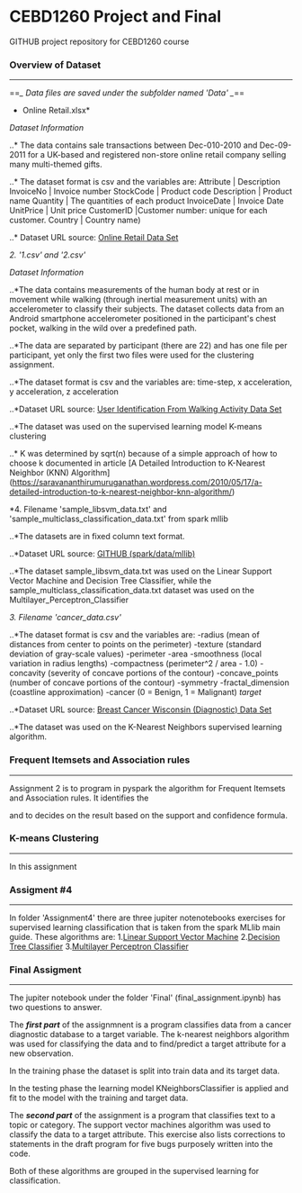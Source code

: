 # CEBD1260 Project and Final

GITHUB project repository for CEBD1260 course


### Overview of Dataset ###
---

==*_ Data files are saved under the subfolder named 'Data' _*==


*	Online Retail.xlsx*

_Dataset Information_

..* The data contains sale transactions between Dec-010-2010 and Dec-09-2011 for a UK-based and registered non-store online retail company selling many multi-themed gifts. 

..* The dataset format is csv and the variables are: 
    Attribute | Description
    InvoiceNo | Invoice number
    StockCode | Product code
    Description | Product name
    Quantity | The quantities of each product
    InvoiceDate | Invoice Date
    UnitPrice | Unit price
    CustomerID |Customer number: unique for each customer. 
    Country | Country name)


..* Dataset URL source:  [Online Retail Data Set](http://archive.ics.uci.edu/ml/datasets/online+retail)


*2.  '1.csv' and '2.csv'*


_Dataset Information_


..*The data contains measurements of the human body at rest or in movement while walking (through inertial measurement units) with an accelerometer to classify their subjects. The dataset collects data from an Android smartphone accelerometer positioned in the participant's chest pocket, walking in the wild over a predefined path.

..*The data are separated by participant (there are 22) and has one file per participant, yet only the first two files were used for the clustering assignment.

..*The dataset format is csv and the variables are: time-step, x acceleration, y acceleration, z acceleration

..*Dataset URL source:  [User Identification From Walking Activity Data Set](https://archive.ics.uci.edu/ml/datasets/User+Identification+From+Walking+Activity)

..*The dataset was used on the supervised learning model K-means clustering

..* K was determined by sqrt(n) because of a simple approach of how to choose k documented in article [A Detailed Introduction to K-Nearest Neighbor (KNN) Algorithm] (https://saravananthirumuruganathan.wordpress.com/2010/05/17/a-detailed-introduction-to-k-nearest-neighbor-knn-algorithm/)





*4. Filename 'sample_libsvm_data.txt' and 'sample_multiclass_classification_data.txt' from spark mllib 



..*The datasets are in fixed column text format.


..*Dataset URL source:  [GITHUB (spark/data/mllib)](https://github.com/apache/spark/tree/master/data/mllib)


..*The dataset sample_libsvm_data.txt was used on the Linear Support Vector Machine and Decision Tree Classifier, while the sample_multiclass_classification_data.txt dataset was used on the
Multilayer_Perceptron_Classifier





*3. Filename 'cancer_data.csv'*




..*The dataset format is csv and the variables are: 
    -radius (mean of distances from center to points on the perimeter)
    -texture (standard deviation of gray-scale values)
    -perimeter
    -area
    -smoothness (local variation in radius lengths)
    -compactness (perimeter^2 / area - 1.0)
    -concavity (severity of concave portions of the contour)
    -concave_points (number of concave portions of the contour)
    -symmetry
    -fractal_dimension (coastline approximation)
    -cancer (0 = Benign, 1 = Malignant)  *target*

..*Dataset URL source:  [Breast Cancer Wisconsin (Diagnostic) Data Set](http://archive.ics.uci.edu/ml/datasets/Breast+Cancer+Wisconsin+%28Diagnostic%29)

..*The dataset was used on the K-Nearest Neighbors supervised learning algorithm.








### Frequent Itemsets and Association rules ###
---

Assignment 2 is to program in pyspark the algorithm for Frequent Itemsets and Association rules.  It identifies the 

and to decides on the result based on the support and confidence formula.




### K-means Clustering ###
---
In this assignment 



### Assigment #4 ###
---

In folder 'Assignment4' there are three jupiter notenotebooks exercises for supervised learning classification that is taken from the spark MLlib main guide.
These algorithms are:
    1.[Linear Support Vector Machine](https://spark.apache.org/docs/latest/ml-classification-regression.html#linear-support-vector-machine)
    2.[Decision Tree Classifier](https://spark.apache.org/docs/2.1.0/ml-classification-regression.html#decision-tree-classifier)
    3.[Multilayer Perceptron Classifier](https://spark.apache.org/docs/latest/ml-classification-regression.html#multilayer-perceptron-classifier)



### Final Assigment ###
---
The jupiter notebook under the folder 'Final' (final_assignment.ipynb) has two questions to answer. 

The **_first part_** of the assignmnent is a program classifies data from a cancer diagnostic database to a target variable.  The k-nearest neighbors algorithm was used
for classifying the data and to find/predict a target attribute for a new observation.

In the training phase the dataset is split into train data and its target data. 

In the testing phase the learning model KNeighborsClassifier is applied and fit to the model with the training and target data.


The **_second part_** of the assignment is a program that classifies text to a topic or category.  The support vector machines algorithm was used to classify the data to a target attribute. This exercise also lists corrections to statements in the draft program for five bugs purposely written into the code.

Both of these algorithms are grouped in the supervised learning for classification.





